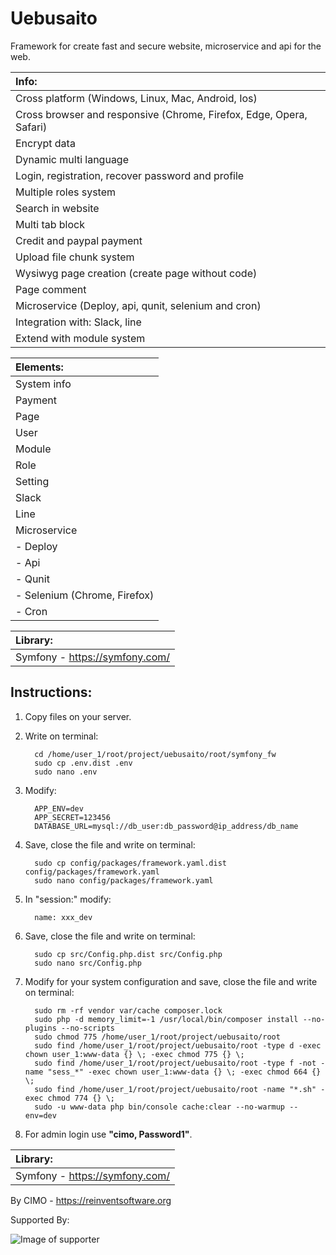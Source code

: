 Uebusaito
==============

Framework for create fast and secure website, microservice and api for the web.

| Info: |
|:---|
| Cross platform (Windows, Linux, Mac, Android, Ios) |
| Cross browser and responsive (Chrome, Firefox, Edge, Opera, Safari) |
| Encrypt data |
| Dynamic multi language |
| Login, registration, recover password and profile |
| Multiple roles system |
| Search in website |
| Multi tab block |
| Credit and paypal payment |
| Upload file chunk system |
| Wysiwyg page creation (create page without code) |
| Page comment |
| Microservice (Deploy, api, qunit, selenium and cron) |
| Integration with: Slack, line |
| Extend with module system |

| Elements: |
|:---|
| System info |
| Payment |
| Page |
| User |
| Module |
| Role |
| Setting |
| Slack |
| Line |
| Microservice |
| - Deploy |
| - Api |
| - Qunit |
| - Selenium (Chrome, Firefox) |
| - Cron |

| Library: |
|:---|
| Symfony - https://symfony.com/ |

## Instructions:
1) Copy files on your server.


2) Write on terminal:
   
         cd /home/user_1/root/project/uebusaito/root/symfony_fw
         sudo cp .env.dist .env
         sudo nano .env

3) Modify:

         APP_ENV=dev
         APP_SECRET=123456
         DATABASE_URL=mysql://db_user:db_password@ip_address/db_name

4) Save, close the file and write on terminal:

         sudo cp config/packages/framework.yaml.dist config/packages/framework.yaml
         sudo nano config/packages/framework.yaml
        
5) In "session:" modify:

         name: xxx_dev

6) Save, close the file and write on terminal:

         sudo cp src/Config.php.dist src/Config.php
         sudo nano src/Config.php

7) Modify for your system configuration and save, close the file and write on terminal:

         sudo rm -rf vendor var/cache composer.lock
         sudo php -d memory_limit=-1 /usr/local/bin/composer install --no-plugins --no-scripts
         sudo chmod 775 /home/user_1/root/project/uebusaito/root
         sudo find /home/user_1/root/project/uebusaito/root -type d -exec chown user_1:www-data {} \; -exec chmod 775 {} \;
         sudo find /home/user_1/root/project/uebusaito/root -type f -not -name "sess_*" -exec chown user_1:www-data {} \; -exec chmod 664 {} \;
         sudo find /home/user_1/root/project/uebusaito/root -name "*.sh" -exec chmod 774 {} \;
         sudo -u www-data php bin/console cache:clear --no-warmup --env=dev

8) For admin login use <b>"cimo, Password1"</b>.

| Library: |
|:---|
| Symfony - https://symfony.com/ |

By CIMO - https://reinventsoftware.org

Supported By:

![Image of supporter](https://avatars0.githubusercontent.com/u/878437?s=200&v=4)
